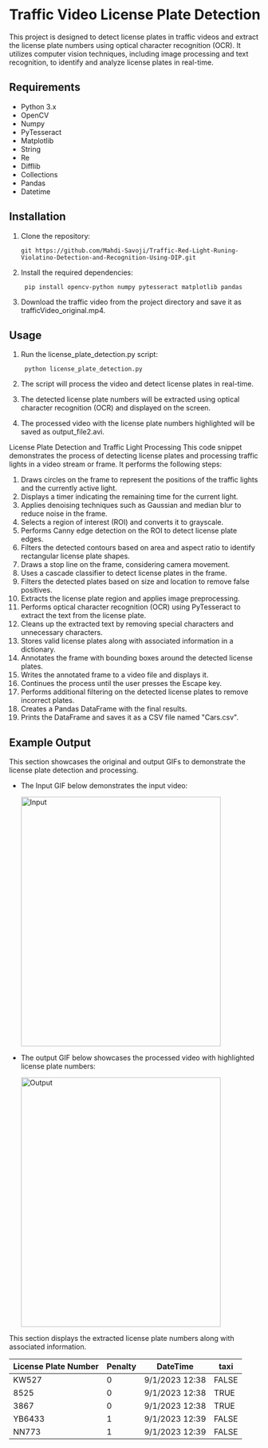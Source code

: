 # Traffic Video License Plate Detection

This project is designed to detect license plates in traffic videos and extract the license plate numbers using optical character recognition (OCR). It utilizes computer vision techniques, including image processing and text recognition, to identify and analyze license plates in real-time.
## Requirements

- Python 3.x
- OpenCV
- Numpy
- PyTesseract
- Matplotlib
- String
- Re
- Difflib
- Collections
- Pandas
- Datetime

## Installation

1. Clone the repository:

   ```shell
   git https://github.com/Mahdi-Savoji/Traffic-Red-Light-Runing-Violatino-Detection-and-Recognition-Using-DIP.git

2. Install the required dependencies:

   ```shell
    pip install opencv-python numpy pytesseract matplotlib pandas

3. Download the traffic video from the project directory and save it as trafficVideo_original.mp4.

## Usage

1. Run the license_plate_detection.py script:

   ```shell
    python license_plate_detection.py

2. The script will process the video and detect license plates in real-time.

3. The detected license plate numbers will be extracted using optical character recognition (OCR) and displayed on the screen.

4. The processed video with the license plate numbers highlighted will be saved as output_file2.avi.



License Plate Detection and Traffic Light Processing
This code snippet demonstrates the process of detecting license plates and processing traffic lights in a video stream or frame. It performs the following steps:

1. Draws circles on the frame to represent the positions of the traffic lights and the currently active light.
2. Displays a timer indicating the remaining time for the current light.
3. Applies denoising techniques such as Gaussian and median blur to reduce noise in the frame.
4. Selects a region of interest (ROI) and converts it to grayscale.
5. Performs Canny edge detection on the ROI to detect license plate edges.
6. Filters the detected contours based on area and aspect ratio to identify rectangular license plate shapes.
7. Draws a stop line on the frame, considering camera movement.
8. Uses a cascade classifier to detect license plates in the frame.
9. Filters the detected plates based on size and location to remove false positives.
10. Extracts the license plate region and applies image preprocessing.
11. Performs optical character recognition (OCR) using PyTesseract to extract the text from the license plate.
12. Cleans up the extracted text by removing special characters and unnecessary characters.
13. Stores valid license plates along with associated information in a dictionary.
14. Annotates the frame with bounding boxes around the detected license plates.
15. Writes the annotated frame to a video file and displays it.
16. Continues the process until the user presses the Escape key.
17. Performs additional filtering on the detected license plates to remove incorrect plates.
18. Creates a Pandas DataFrame with the final results.
19. Prints the DataFrame and saves it as a CSV file named "Cars.csv".

## Example Output

This section showcases the original and output GIFs to demonstrate the license plate detection and processing.

- The Input GIF below demonstrates the input video:

   <img src="Test/Original.gif" alt="Input" width="400" height="500">

- The output GIF below showcases the processed video with highlighted license plate numbers:

   <img src="Test/Output.gif" alt="Output" width="400" height="500">

This section displays the extracted license plate numbers along with associated information.

| License Plate Number | Penalty |    DateTime    | taxi|
|----------------------|---------|----------------|-----|
|        KW527         |    0    | 9/1/2023 12:38 |FALSE|
|        8525          |    0    | 9/1/2023 12:38 |TRUE |
|        3867          |    0    | 9/1/2023 12:38 |TRUE |
|        YB6433        |    1    | 9/1/2023 12:39 |FALSE|
|        NN773         |    1    | 9/1/2023 12:39 |FALSE|
